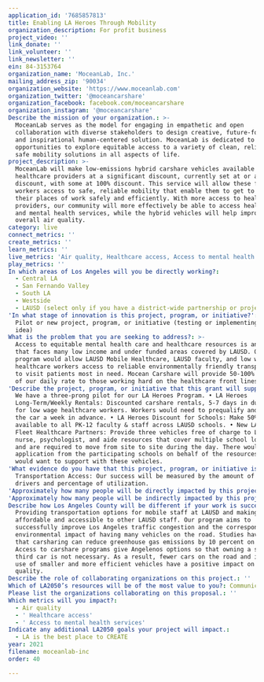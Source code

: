 ```yaml
---
application_id: '7685857813'
title: Enabling LA Heroes Through Mobility
organization_description: For profit business
project_video: ''
link_donate: ''
link_volunteer: ''
link_newsletter: ''
ein: 84-3153764
organization_name: 'MoceanLab, Inc.'
mailing_address_zip: '90034'
organization_website: 'https://www.moceanlab.com'
organization_twitter: '@moceancarshare'
organization_facebook: facebook.com/moceancarshare
organization_instagram: '@moceancarshare'
Describe the mission of your organization.: >-
  MoceanLab serves as the model for engaging in empathetic and open
  collaboration with diverse stakeholders to design creative, future-focused,
  and inspirational human-centered solution. MoceanLab is dedicated to provide
  opportunities to explore equitable access to a variety of clean, reliable, and
  safe mobility solutions in all aspects of life.
project_description: >-
  MoceanLab will make low-emissions hybrid carshare vehicles available to
  healthcare providers at a significant discount, currently set at or above 50%
  discount, with some at 100% discount. This service will allow these frontline
  workers access to safe, reliable mobility that enable them to get to and from
  their places of work safely and efficiently. With more access to healthcare
  providers, our community will more effectively be able to access healthcare
  and mental health services, while the hybrid vehicles will help improve
  overall air quality.
category: live
connect_metrics: ''
create_metrics: ''
learn_metrics: ''
live_metrics: 'Air quality, Healthcare access, Access to mental health services'
play_metrics: ''
In which areas of Los Angeles will you be directly working?:
  - Central LA
  - San Fernando Valley
  - South LA
  - Westside
  - LAUSD (select only if you have a district-wide partnership or project)
'In what stage of innovation is this project, program, or initiative?': >-
  Pilot or new project, program, or initiative (testing or implementing a new
  idea)
What is the problem that you are seeking to address?: >-
  Access to equitable mental health care and healthcare resources is an issue
  that faces many low income and under funded areas covered by LAUSD. Our
  program would allow LAUSD Mobile Healthcare, LAUSD faculty, and low wage
  healthcare workers access to reliable environmentally friendly transportation
  to visit patients most in need. Mocean Carshare will provide 50-100% discounts
  of our daily rate to those working hard on the healthcare front lines.
'Describe the project, program, or initiative that this grant will support to address the problem identified.': >-
  We have a three-prong pilot for our LA Heroes Program. • LA Heroes
  Long-Term/Weekly Rentals: Discounted carshare rentals, 5-7 days in duration
  for low wage healthcare workers. Workers would need to prequalify and reserve
  the car a week in advance. • LA Heroes Discount for Schools: Make 50% discount
  available to all PK-12 faculty & staff across LAUSD schools. • New LA Heroes
  Fleet Healthcare Partners: Provide three vehicles free of charge to LAUSD
  nurse, psychologist, and aide resources that cover multiple school locations
  and are required to move from site to site during the day. There would be an
  application from the participating schools on behalf of the resources they
  would want to support with these vehicles.
'What evidence do you have that this project, program, or initiative is or will be successful, and how will you define and measure success?': >-
  Transportation Access: Our success will be measured by the amount of approved
  drivers and percentage of utilization.
'Approximately how many people will be directly impacted by this project, program, or initiative?': '14280'
'Approximately how many people will be indirectly impacted by this project, program, or initiative?': '1004000'
Describe how Los Angeles County will be different if your work is successful.: >-
  Providing transportation options for mobile staff at LAUSD and making carshare
  affordable and accessible to other LAUSD staff. Our program aims to
  successfully improve Los Angeles traffic congestion and the corresponding
  environmental impact of having many vehicles on the road. Studies have shown
  that carsharing can reduce greenhouse gas emissions by 10 percent on average.
  Access to carshare programs give Angelenos options so that owning a second or
  third car is not necessary. As a result, fewer cars on the road and increased
  use of smaller and more efficient vehicles have a positive impact on our air
  quality.
Describe the role of collaborating organizations on this project.: ''
Which of LA2050’s resources will be of the most value to you?: Communications support
Please list the organizations collaborating on this proposal.: ''
Which metrics will you impact?:
  - Air quality
  - ' Healthcare access'
  - ' Access to mental health services'
Indicate any additional LA2050 goals your project will impact.:
  - LA is the best place to CREATE
year: 2021
filename: moceanlab-inc
order: 40

---
```

